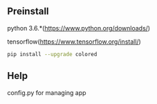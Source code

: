 Preinstall
----
python 3.6.*(https://www.python.org/downloads/)

tensorflow(https://www.tensorflow.org/install/)
```bash
pip install --upgrade colored
```
Help
---- 
config.py for managing app
